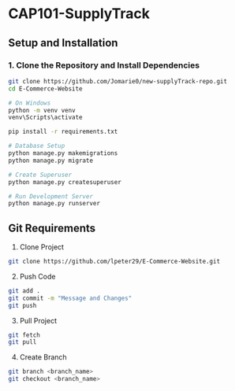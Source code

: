  # CAP101-SupplyTrack

## Setup and Installation

### 1. Clone the Repository and Install Dependencies
```bash
git clone https://github.com/Jomarie0/new-supplyTrack-repo.git
cd E-Commerce-Website

# On Windows
python -m venv venv
venv\Scripts\activate

pip install -r requirements.txt

# Database Setup
python manage.py makemigrations
python manage.py migrate

# Create Superuser
python manage.py createsuperuser

# Run Development Server
python manage.py runserver
```

## Git Requirements
1. Clone Project
```bash
git clone https://github.com/lpeter29/E-Commerce-Website.git
```

2. Push Code
```bash
git add .
git commit -m "Message and Changes"
git push
```

3. Pull Project
```bash
git fetch
git pull
```

4. Create Branch
```bash
git branch <branch_name>
git checkout <branch_name>
